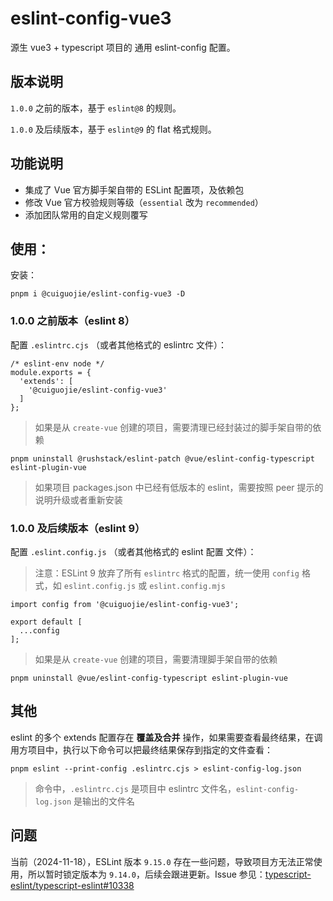 # eslint-config-vue3

源生 vue3 + typescript 项目的 通用 eslint-config 配置。

## 版本说明
`1.0.0` 之前的版本，基于 `eslint@8` 的规则。

`1.0.0` 及后续版本，基于 `eslint@9` 的 flat 格式规则。

## 功能说明

* 集成了 Vue 官方脚手架自带的 ESLint 配置项，及依赖包
* 修改 Vue 官方校验规则等级（`essential` 改为 `recommended`）
* 添加团队常用的自定义规则覆写

## 使用：

安装：
```
pnpm i @cuiguojie/eslint-config-vue3 -D
```

### 1.0.0 之前版本（eslint 8）
配置 `.eslintrc.cjs` （或者其他格式的 eslintrc 文件）：

```
/* eslint-env node */
module.exports = {
  'extends': [
    '@cuiguojie/eslint-config-vue3'
  ]
};
```

> 如果是从 `create-vue` 创建的项目，需要清理已经封装过的脚手架自带的依赖

```
pnpm uninstall @rushstack/eslint-patch @vue/eslint-config-typescript eslint-plugin-vue
```

> 如果项目 packages.json 中已经有低版本的 eslint，需要按照 peer 提示的说明升级或者重新安装

### 1.0.0 及后续版本（eslint 9）

配置 `.eslint.config.js` （或者其他格式的 eslint 配置 文件）：

> 注意：ESLint 9 放弃了所有 `eslintrc` 格式的配置，统一使用 `config` 格式，如 `eslint.config.js` 或 `eslint.config.mjs`

```
import config from '@cuiguojie/eslint-config-vue3';

export default [
  ...config
];
```

> 如果是从 `create-vue` 创建的项目，需要清理脚手架自带的依赖

```
pnpm uninstall @vue/eslint-config-typescript eslint-plugin-vue
```

## 其他
eslint 的多个 extends 配置存在 **覆盖及合并** 操作，如果需要查看最终结果，在调用方项目中，执行以下命令可以把最终结果保存到指定的文件查看：

```
pnpm eslint --print-config .eslintrc.cjs > eslint-config-log.json
```

> 命令中，`.eslintrc.cjs` 是项目中 eslintrc 文件名，`eslint-config-log.json` 是输出的文件名

## 问题
当前（2024-11-18），ESLint 版本 `9.15.0` 存在一些问题，导致项目方无法正常使用，所以暂时锁定版本为 `9.14.0`，后续会跟进更新。Issue 参见：[typescript-eslint/typescript-eslint#10338](https://github.com/typescript-eslint/typescript-eslint/issues/10338)
